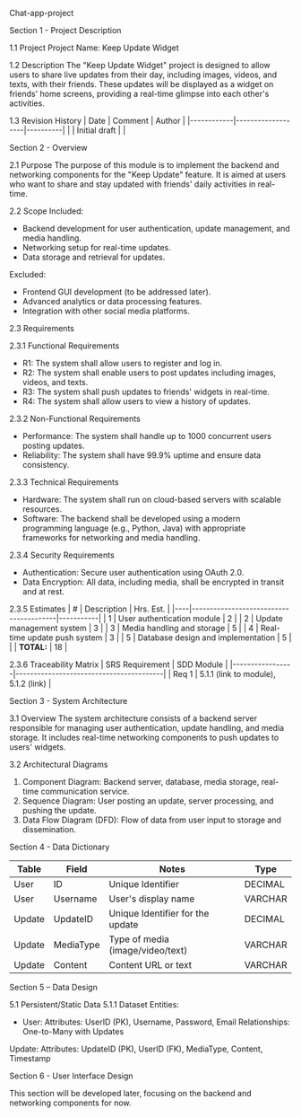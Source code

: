  Chat-app-project



 Section 1 - Project Description

 1.1 Project
Project Name: Keep Update Widget

 1.2 Description
The "Keep Update Widget" project is designed to allow users to share live updates from their day, including images, videos, and texts, with their friends. These updates will be displayed as a widget on friends' home screens, providing a real-time glimpse into each other's activities.

 1.3 Revision History
| Date       | Comment           | Author   |
|------------|-------------------|----------|
|            | Initial draft     |          |



 Section 2 - Overview

 2.1 Purpose
The purpose of this module is to implement the backend and networking components for the "Keep Update" feature. It is aimed at users who want to share and stay updated with friends' daily activities in real-time.

 2.2 Scope
Included:
- Backend development for user authentication, update management, and media handling.
- Networking setup for real-time updates.
- Data storage and retrieval for updates.

Excluded:
- Frontend GUI development (to be addressed later).
- Advanced analytics or data processing features.
- Integration with other social media platforms.

 2.3 Requirements

 2.3.1 Functional Requirements
- R1: The system shall allow users to register and log in.
- R2: The system shall enable users to post updates including images, videos, and texts.
- R3: The system shall push updates to friends' widgets in real-time.
- R4: The system shall allow users to view a history of updates.

 2.3.2 Non-Functional Requirements
- Performance: The system shall handle up to 1000 concurrent users posting updates.
- Reliability: The system shall have 99.9% uptime and ensure data consistency.

 2.3.3 Technical Requirements
- Hardware: The system shall run on cloud-based servers with scalable resources.
- Software: The backend shall be developed using a modern programming language (e.g., Python, Java) with appropriate frameworks for networking and media handling.

 2.3.4 Security Requirements
- Authentication: Secure user authentication using OAuth 2.0.
- Data Encryption: All data, including media, shall be encrypted in transit and at rest.

 2.3.5 Estimates
| #  | Description                            | Hrs. Est. |
|----|----------------------------------------|-----------|
| 1  | User authentication module             | 2         |
| 2  | Update management system               | 3         |
| 3  | Media handling and storage             | 5         |
| 4  | Real-time update push system           | 3         |
| 5  | Database design and implementation     | 5         |
|    | **TOTAL:**                             | 18         |

 2.3.6 Traceability Matrix
| SRS Requirement | SDD Module                              |
|-----------------|-----------------------------------------|
| Req 1           | 5.1.1 (link to module), 5.1.2 (link)    |



 Section 3 - System Architecture

 3.1 Overview
The system architecture consists of a backend server responsible for managing user authentication, update handling, and media storage. It includes real-time networking components to push updates to users' widgets.

 3.2 Architectural Diagrams
1. Component Diagram: Backend server, database, media storage, real-time communication service.
2. Sequence Diagram: User posting an update, server processing, and pushing the update.
3. Data Flow Diagram (DFD): Flow of data from user input to storage and dissemination.



 Section 4 - Data Dictionary

| Table | Field     | Notes                                  | Type    |
|-------|-----------|----------------------------------------|---------|
| User  | ID        | Unique Identifier                      | DECIMAL |
| User  | Username  | User's display name                    | VARCHAR |
| Update| UpdateID  | Unique Identifier for the update       | DECIMAL |
| Update| MediaType | Type of media (image/video/text)       | VARCHAR |
| Update| Content   | Content URL or text                    | VARCHAR |



 Section 5 – Data Design

 5.1 Persistent/Static Data
5.1.1 Dataset
Entities:
- User:
Attributes: UserID (PK), Username, Password, Email
Relationships: One-to-Many with Updates

Update:
 Attributes: UpdateID (PK), UserID (FK), MediaType, Content, Timestamp


 Section 6 - User Interface Design

This section will be developed later, focusing on the backend and networking components for now.


